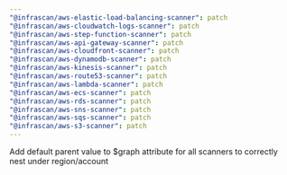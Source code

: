 ```yaml
---
"@infrascan/aws-elastic-load-balancing-scanner": patch
"@infrascan/aws-cloudwatch-logs-scanner": patch
"@infrascan/aws-step-function-scanner": patch
"@infrascan/aws-api-gateway-scanner": patch
"@infrascan/aws-cloudfront-scanner": patch
"@infrascan/aws-dynamodb-scanner": patch
"@infrascan/aws-kinesis-scanner": patch
"@infrascan/aws-route53-scanner": patch
"@infrascan/aws-lambda-scanner": patch
"@infrascan/aws-ecs-scanner": patch
"@infrascan/aws-rds-scanner": patch
"@infrascan/aws-sns-scanner": patch
"@infrascan/aws-sqs-scanner": patch
"@infrascan/aws-s3-scanner": patch
---
```


Add default parent value to $graph attribute for all scanners to correctly nest under region/account
